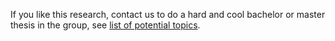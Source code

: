 If you like this research, contact us to do a hard and cool bachelor or master thesis in the group, see [list of potential topics](https://www.monperrus.net/martin/topics).
